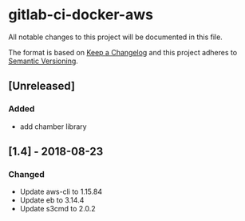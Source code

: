 # gitlab-ci-docker-aws
All notable changes to this project will be documented in this file.

The format is based on [Keep a Changelog](http://keepachangelog.com/en/1.0.0/)
and this project adheres to [Semantic Versioning](http://semver.org/spec/v2.0.0.html).

## [Unreleased]
### Added
- add chamber library

## [1.4] - 2018-08-23
### Changed
- Update aws-cli to 1.15.84
- Update eb to 3.14.4
- Update s3cmd to 2.0.2
